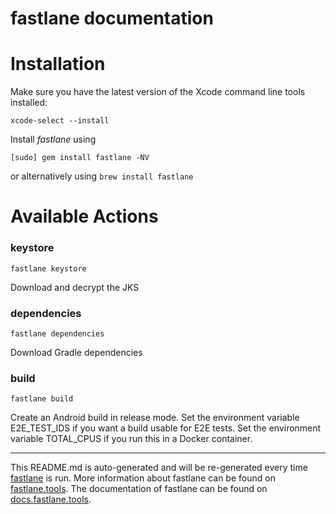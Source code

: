 # fastlane documentation

# Installation

Make sure you have the latest version of the Xcode command line tools installed:

```
xcode-select --install
```

Install _fastlane_ using

```
[sudo] gem install fastlane -NV
```

or alternatively using `brew install fastlane`

# Available Actions

### keystore

```
fastlane keystore
```

Download and decrypt the JKS

### dependencies

```
fastlane dependencies
```

Download Gradle dependencies

### build

```
fastlane build
```

Create an Android build in release mode. Set the environment variable E2E_TEST_IDS if you want a build usable for E2E tests. Set the environment variable TOTAL_CPUS if you run this in a Docker container.

---

This README.md is auto-generated and will be re-generated every time [fastlane](https://fastlane.tools) is run.
More information about fastlane can be found on [fastlane.tools](https://fastlane.tools).
The documentation of fastlane can be found on [docs.fastlane.tools](https://docs.fastlane.tools).
